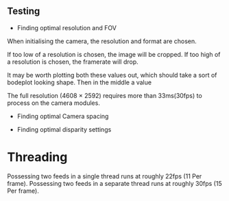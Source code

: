## Testing

- Finding optimal resolution and FOV

When initialising the camera, the resolution and format are chosen.

If too low of a resolution is chosen, the image will be cropped. If too high of
a resolution is chosen, the framerate will drop.

It may be worth plotting both these values out, which should take a sort of
bodeplot looking shape. Then in the middle a value

The full resolution (4608 × 2592) requires more than 33ms(30fps) to process on
the camera modules.

- Finding optimal Camera spacing

- Finding optimal disparity settings

# Threading

Possessing two feeds in a single thread runs at roughly 22fps (11 Per frame).
Possessing two feeds in a separate thread runs at roughly 30fps (15 Per frame).
